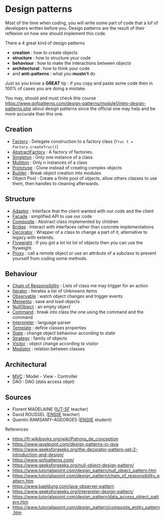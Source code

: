 # Design patterns

Most of the time when coding, you will write some
part of code that a lof of developers written before
you. Design patterns are the result of their reflexion
on how one should implement this code.

There a 4 great kind of design patterns

* **creation** : how to create objects
* **structure** : how to structure your code
* **behaviour** : how to make the interactions between objects
* **architectural** : how to think your code
* and **anti-patterns** : what you **mustn't** do

Just so you know a **GREAT** tip : if you copy and paste some code then in 100%
of cases you are doing a mistake.

You may, should and must check this course 
<https://www.gofpatterns.com/design-patterns/module1/intro-design-patterns.php>
about design patterns since the official one may help and be more accurate than
this one.

## Creation

* [Factory](creation/factory.md)
  : Delegate construction to a factory class (`Truc t = Factory.createTruc()`)
* [AbstractFactory](creation/abstract-factory.md)
  : A factory of factories.
* [Singleton](creation/singleton.md)
  : Only one instance of a class
* [Multiton](creation/multiton.md)
  : Only n instances of a class
* [Prototype](creation/prototype.md)
  : Clone instead of creating complex objects
* [Builder](creation/builder.md)
  : Break object creation into modules
* Object Pool
  : Create a finite pool of objects, allow others
  classes to use them, then handles to cleaning afterwards.

## Structure

* [Adaptor](structure/adaptor.md)
  : Interface that the client wanted with our code and the client
* [Facade](structure/facade.md)
  : simplified API to use our code
* [Composite](structure/composite.md)
  : Abstract class implemented by children
* [Bridge](structure/bridge.md)
  : Interact with interfaces rather than concrete implementations
* [Decorator](structure/decorator.md)
  : Wrapper of a class to change a part of it,
  alternative to legacy with extends.
* [Flyweight](structure/flyweight.md)
  : If you got a lot lot lot of objects then you can
  use the flyweight.
* [Proxy](structure/proxy.md)
  : call a remote object or use an attribute of
  a subclass to prevent yourself from coding some methods.

## Behaviour

* [Chain of Responsibility](behaviour/chain-of-reponsibility.md)
  : Lists of class me may trigger for an action
* [Iterator](behaviour/iterator.md)
  : Iterates a list of Unknowns items
* [Observable](behaviour/observable.md)
  : watch object changes and trigger events
* [Memento](behaviour/memento.md)
  : save and load objects
* [NullObject](behaviour/null-object.md)
  : an empty object
* [Command](behaviour/command.md)
  : break into class the one using the command and the command
* [Interpreter](behaviour/interpreter.md)
  : language parser
* [Template](behaviour/template.md)
  : define classes properties
* [State](behaviour/state.md)
  : change object behaviour according to state
* [Strategy](behaviour/strategy.md)
  : family of objects
* [Visitor](behaviour/visitor.md)
  : object change according to visitor
* [Mediator](behaviour/mediator.md)
  : relation between classes

## Architectural

* [MVC](architectural/mvc.md)
  : Model - View - Controller
* DAO
  : DAO (data access objet)
  
## Sources

* Florent MADELAINE ([IUT-SF](http://www.iut-fbleau.fr/) teacher)
* David ROUSSEL ([ENSIIE](https://www.ensiie.fr/) teacher)
* Quentin RAMSAMY–AGEORGES ([ENSIIE](https://www.ensiie.fr/) student)

References
* <https://fr.wikibooks.org/wiki/Patrons_de_conception>
* <https://www.javatpoint.com/design-patterns-in-java>
* <https://www.geeksforgeeks.org/the-decorator-pattern-set-2-introduction-and-design/>
* <https://www.gofpatterns.com/>
* <https://www.geeksforgeeks.org/null-object-design-pattern/>
* <https://www.tutorialspoint.com/design_pattern/null_object_pattern.htm>
* <https://www.tutorialspoint.com/design_pattern/chain_of_responsibility_pattern.htm>
* <https://www.baeldung.com/java-observer-pattern>
* <https://www.geeksforgeeks.org/interpreter-design-pattern/>
* <https://www.tutorialspoint.com/design_pattern/data_access_object_pattern.htm>
* <https://www.tutorialspoint.com/design_pattern/composite_entity_pattern.htm>